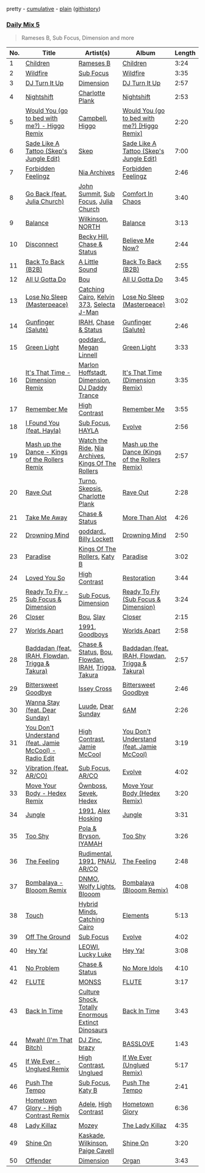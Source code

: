 pretty - [cumulative](/playlists/cumulative/Daily%20Mix%205.md) - [plain](/playlists/plain/37i9dQZF1E36TO0q54WsJv) ([githistory](https://github.githistory.xyz/vitokorn/spotify-playlist-archive/blob/master/playlists/plain/37i9dQZF1E36TO0q54WsJv))
### [Daily Mix 5](https://open.spotify.com/playlist/37i9dQZF1E36TO0q54WsJv)

> Rameses B, Sub Focus, Dimension and more

| No. | Title | Artist(s) | Album | Length |
|---|---|---|---|---|
| 1 | [Children](https://open.spotify.com/track/1K6gyNdEjiap8P5IBELG6t) | [Rameses B](https://open.spotify.com/artist/06EfEcjc0vdvI6VNL0soIO) | [Children](https://open.spotify.com/album/3VHyFwqhGMqx4BlQ3fmchL) | 3:24 |
| 2 | [Wildfire](https://open.spotify.com/track/0bqnisRuU2P52pXp3vXWol) | [Sub Focus](https://open.spotify.com/artist/0QaSiI5TLA4N7mcsdxShDO) | [Wildfire](https://open.spotify.com/album/5G64NG1cJVftgUuEk7ox0n) | 3:35 |
| 3 | [DJ Turn It Up](https://open.spotify.com/track/28r1xYNakXXwcQKIXu9Wjw) | [Dimension](https://open.spotify.com/artist/1QMgre3BHX161ZHtWMUu6S) | [DJ Turn It Up](https://open.spotify.com/album/1POsjSFSyqW21AEn71tdJn) | 2:57 |
| 4 | [Nightshift](https://open.spotify.com/track/4uTGJvLu4HWSgtqav9j6E1) | [Charlotte Plank](https://open.spotify.com/artist/4U5QErgn94wZGw1rJz01BO) | [Nightshift](https://open.spotify.com/album/4diS3O2zXWbIkVjYrzmOKZ) | 2:53 |
| 5 | [Would You (go to bed with me?) - Higgo Remix](https://open.spotify.com/track/3RCo1UUIco88aAqti0wAne) | [Campbell](https://open.spotify.com/artist/5udgXJYWwK7cchnPSKqEkK), [Higgo](https://open.spotify.com/artist/0f1qSxprIDtLaJfIaEJb64) | [Would You (go to bed with me?) [Higgo Remix]](https://open.spotify.com/album/45VgSS9Nr1mYSjX7JKsIo5) | 2:20 |
| 6 | [Sade Like A Tattoo (Skep's Jungle Edit)](https://open.spotify.com/track/3GWwwvdISFeT7Xjytc1NDc) | [Skep](https://open.spotify.com/artist/7o6UJPMmspayixDoQc3m17) | [Sade Like A Tattoo (Skep's Jungle Edit)](https://open.spotify.com/album/5egDuXDjQjt2vCTkAGLfD7) | 7:00 |
| 7 | [Forbidden Feelingz](https://open.spotify.com/track/0wrs5ucXutScEWOhdWdGBB) | [Nia Archives](https://open.spotify.com/artist/7BMR0fwtEvzGtK4rNGdoiQ) | [Forbidden Feelingz](https://open.spotify.com/album/5OoEG2axfMGY44nUNMayoW) | 2:46 |
| 8 | [Go Back (feat. Julia Church)](https://open.spotify.com/track/4CfcXnwLf2MUfnjCnqUMvj) | [John Summit](https://open.spotify.com/artist/7kNqXtgeIwFtelmRjWv205), [Sub Focus](https://open.spotify.com/artist/0QaSiI5TLA4N7mcsdxShDO), [Julia Church](https://open.spotify.com/artist/4dHGNdVhBxCJUyMk9dR727) | [Comfort In Chaos](https://open.spotify.com/album/2pHm3ZP2R3phzCYi7ilGN2) | 3:40 |
| 9 | [Balance](https://open.spotify.com/track/3yww2B1N7sKBo2ED9ucJ7u) | [Wilkinson](https://open.spotify.com/artist/6m8itYST9ADjBIYevXSb1r), [NORTH](https://open.spotify.com/artist/5VgqZF1Hh98txNLr04HUVc) | [Balance](https://open.spotify.com/album/5T7H2KzGqnumUVwiQyUC58) | 3:13 |
| 10 | [Disconnect](https://open.spotify.com/track/3VFaV7Mw0di4XFE84eHnrC) | [Becky Hill](https://open.spotify.com/artist/4EPJlUEBy49EX1wuFOvtjK), [Chase & Status](https://open.spotify.com/artist/3jNkaOXasoc7RsxdchvEVq) | [Believe Me Now?](https://open.spotify.com/album/70szmVYkj3Y8y1wh3bxkMR) | 2:44 |
| 11 | [Back To Back (B2B)](https://open.spotify.com/track/0Ax0rAJqWrwJ7Tyib3dvUb) | [A Little Sound](https://open.spotify.com/artist/1Jv2F8VFJsSr2XKte0vpbQ) | [Back To Back (B2B)](https://open.spotify.com/album/6bSMeMnzgxWncuRlL80p3s) | 2:55 |
| 12 | [All U Gotta Do](https://open.spotify.com/track/1Uk6kqbSTNFBqXACE4Vv6A) | [Bou](https://open.spotify.com/artist/35dxfY1wywqVRUEaVuMm13) | [All U Gotta Do](https://open.spotify.com/album/5eBnGbTjE9gIFh7IC01EEI) | 3:45 |
| 13 | [Lose No Sleep (Masterpeace)](https://open.spotify.com/track/5i4qgjqnx4R8LGCJwNHPOZ) | [Catching Cairo](https://open.spotify.com/artist/1MW1wqNtF2hNgsPfGDhrHB), [Kelvin 373](https://open.spotify.com/artist/2dfy5XzFykgcuyOaUhMlrD), [Selecta J-Man](https://open.spotify.com/artist/25UCJWhCAOcXmm7i4hLyNP) | [Lose No Sleep (Masterpeace)](https://open.spotify.com/album/5xh4F3zSVaCgX99hjytqjQ) | 3:02 |
| 14 | [Gunfinger (Salute)](https://open.spotify.com/track/30aEleGsSvwoORcXA4mKgT) | [IRAH](https://open.spotify.com/artist/17fY0VRyqRgmqI3dHlE1UU), [Chase & Status](https://open.spotify.com/artist/3jNkaOXasoc7RsxdchvEVq) | [Gunfinger (Salute)](https://open.spotify.com/album/1T0ZCkKD1tLyZ35AHnIL58) | 2:46 |
| 15 | [Green Light](https://open.spotify.com/track/2NCq4BaeSVszbGBc6NGWQJ) | [goddard.](https://open.spotify.com/artist/3yDDYheQFqfhKZXdjFQuuP), [Megan Linnell](https://open.spotify.com/artist/31HmXiJtyTOlEmh5rEl9xI) | [Green Light](https://open.spotify.com/album/0fWqSpPQBuPdRIkpzXFjBB) | 3:33 |
| 16 | [It's That Time - Dimension Remix](https://open.spotify.com/track/76x1mIsCz46excW50sehDt) | [Marlon Hoffstadt](https://open.spotify.com/artist/0HHa7ZJZxUQlg5l2mB0N0f), [Dimension](https://open.spotify.com/artist/1QMgre3BHX161ZHtWMUu6S), [DJ Daddy Trance](https://open.spotify.com/artist/4lBSzo2LS8asEzoePv6VLM) | [It's That Time (Dimension Remix)](https://open.spotify.com/album/1jf13J2HTGFllbhJH5Pozr) | 3:35 |
| 17 | [Remember Me](https://open.spotify.com/track/54ZdrhLCp7vtyg2rvNPZnS) | [High Contrast](https://open.spotify.com/artist/0bxHci3JIhhKA53n8rH3tT) | [Remember Me](https://open.spotify.com/album/4JYRqnPlTXpBKS2bfdnjp5) | 3:55 |
| 18 | [I Found You (feat. Hayla)](https://open.spotify.com/track/3okzjbfNE8uagng0tHfB02) | [Sub Focus](https://open.spotify.com/artist/0QaSiI5TLA4N7mcsdxShDO), [HAYLA](https://open.spotify.com/artist/4yX6mpMyBGf9UfvBB8JJrc) | [Evolve](https://open.spotify.com/album/6N2cAL092Va3dLV4wKWd6Y) | 2:56 |
| 19 | [Mash up the Dance - Kings of the Rollers Remix](https://open.spotify.com/track/3hHgU7QO5ev5R6FZVsPsJZ) | [Watch the Ride](https://open.spotify.com/artist/6nagLG9dZzeqtMQCYMO9RC), [Nia Archives](https://open.spotify.com/artist/7BMR0fwtEvzGtK4rNGdoiQ), [Kings Of The Rollers](https://open.spotify.com/artist/3OHnTiMsWYjSyj52aKmrBP) | [Mash up the Dance (Kings of the Rollers Remix)](https://open.spotify.com/album/6FS0y1f1pL45RPIWr6kYl0) | 2:57 |
| 20 | [Rave Out](https://open.spotify.com/track/0cIkdVvxT2lalJFH254lYA) | [Turno](https://open.spotify.com/artist/1TVDml0EOLsjUxBCFzqWes), [Skepsis](https://open.spotify.com/artist/6DnQYUjtYusK9QJts9HqSC), [Charlotte Plank](https://open.spotify.com/artist/4U5QErgn94wZGw1rJz01BO) | [Rave Out](https://open.spotify.com/album/7HOsS5h3J7ddLvcOfX9RGX) | 2:28 |
| 21 | [Take Me Away](https://open.spotify.com/track/1vwW3z9i9cKE310EMuMVFs) | [Chase & Status](https://open.spotify.com/artist/3jNkaOXasoc7RsxdchvEVq) | [More Than Alot](https://open.spotify.com/album/3ilT1S2FeNalS9JXwzlmx9) | 4:26 |
| 22 | [Drowning Mind](https://open.spotify.com/track/2FD8e8lJgul2phNSMlOHDM) | [goddard.](https://open.spotify.com/artist/3yDDYheQFqfhKZXdjFQuuP), [Billy Lockett](https://open.spotify.com/artist/2lKeiALM1T2TZrOiTYlLNA) | [Drowning Mind](https://open.spotify.com/album/6VOQfMjCoccGRvn5eP0gSw) | 2:50 |
| 23 | [Paradise](https://open.spotify.com/track/6EsnKHa5lVI409LXu3PkR6) | [Kings Of The Rollers](https://open.spotify.com/artist/3OHnTiMsWYjSyj52aKmrBP), [Katy B](https://open.spotify.com/artist/5EUdiv20t58GCS09VMKk7M) | [Paradise](https://open.spotify.com/album/42Yeib3dBZYZ8tWXqTOYAZ) | 3:02 |
| 24 | [Loved You So](https://open.spotify.com/track/0il3qBSNT8rzdMQBFasIGu) | [High Contrast](https://open.spotify.com/artist/0bxHci3JIhhKA53n8rH3tT) | [Restoration](https://open.spotify.com/album/6HBLhSEYIKMf46xqjo1zLo) | 3:44 |
| 25 | [Ready To Fly - Sub Focus & Dimension](https://open.spotify.com/track/0a2cA9H6KuOsoHLCnjl6YL) | [Sub Focus](https://open.spotify.com/artist/0QaSiI5TLA4N7mcsdxShDO), [Dimension](https://open.spotify.com/artist/1QMgre3BHX161ZHtWMUu6S) | [Ready To Fly (Sub Focus & Dimension)](https://open.spotify.com/album/0Gt9NV2s7pSvP7g2F1nXGc) | 3:24 |
| 26 | [Closer](https://open.spotify.com/track/0f97n6kmc8RYUwMyialr8y) | [Bou](https://open.spotify.com/artist/35dxfY1wywqVRUEaVuMm13), [Slay](https://open.spotify.com/artist/3mJPM3drRUdlDVXcc3tA0M) | [Closer](https://open.spotify.com/album/41CcjIZFfcWfv7clVItCLA) | 2:15 |
| 27 | [Worlds Apart](https://open.spotify.com/track/6M3D3YpYaLdEGWembNcEzj) | [1991](https://open.spotify.com/artist/2IP71LH7CbwddhsEXBI0fy), [Goodboys](https://open.spotify.com/artist/2nm38smINjms1LtczR0Cei) | [Worlds Apart](https://open.spotify.com/album/4bdgv0ijO9qBA2Ul4YhApJ) | 2:58 |
| 28 | [Baddadan (feat. IRAH, Flowdan, Trigga & Takura)](https://open.spotify.com/track/2ZWmmrWUgDBcPSLihBMvhg) | [Chase & Status](https://open.spotify.com/artist/3jNkaOXasoc7RsxdchvEVq), [Bou](https://open.spotify.com/artist/35dxfY1wywqVRUEaVuMm13), [Flowdan](https://open.spotify.com/artist/07CimrZi5vs9iEao47TNQ4), [IRAH](https://open.spotify.com/artist/17fY0VRyqRgmqI3dHlE1UU), [Trigga](https://open.spotify.com/artist/4LqFJ98PEA7gIrRtviMUmb), [Takura](https://open.spotify.com/artist/4n81jTX3LJ7zxNr6Ss8PkQ) | [Baddadan (feat. IRAH, Flowdan, Trigga & Takura)](https://open.spotify.com/album/2xV74PLdZg5gwA65xGF8cF) | 2:57 |
| 29 | [Bittersweet Goodbye](https://open.spotify.com/track/5RHIevCuoIZcY1AlnJ01fN) | [Issey Cross](https://open.spotify.com/artist/5QrV5Vr4KdsyKtifvD6X1U) | [Bittersweet Goodbye](https://open.spotify.com/album/2n81J4HlMoEImWaC6OLeZh) | 2:46 |
| 30 | [Wanna Stay (feat. Dear Sunday)](https://open.spotify.com/track/0fxPhCN2eRixZxxgzZzwiY) | [Luude](https://open.spotify.com/artist/20cmhoGvN0eyzhmsHJH1Mg), [Dear Sunday](https://open.spotify.com/artist/05GArk2WAfXphqEqjwVAN1) | [6AM](https://open.spotify.com/album/4xI6l2LtSRt7yslMslT0wz) | 2:26 |
| 31 | [You Don't Understand (feat. Jamie McCool) - Radio Edit](https://open.spotify.com/track/6qAHDU8cIqz7XJcQCwNATF) | [High Contrast](https://open.spotify.com/artist/0bxHci3JIhhKA53n8rH3tT), [Jamie McCool](https://open.spotify.com/artist/5QLHxIflbfcyiniywmSNiP) | [You Don't Understand (feat. Jamie McCool)](https://open.spotify.com/album/30kl6S0o6gqDebDB7r5hNI) | 3:19 |
| 32 | [Vibration (feat. AR/CO)](https://open.spotify.com/track/75xoQG7rwVC2xNGZOfg2mh) | [Sub Focus](https://open.spotify.com/artist/0QaSiI5TLA4N7mcsdxShDO), [AR/CO](https://open.spotify.com/artist/7mGI9Sd66FqHjIkwzkgbG7) | [Evolve](https://open.spotify.com/album/6N2cAL092Va3dLV4wKWd6Y) | 4:02 |
| 33 | [Move Your Body - Hedex Remix](https://open.spotify.com/track/6FgthnS6GYgLuELf7uRdDz) | [Öwnboss](https://open.spotify.com/artist/37czgDRfGMvgRiUKHvnnhj), [Sevek](https://open.spotify.com/artist/0aOIluXr131XqrXFwFCFGT), [Hedex](https://open.spotify.com/artist/22I9QWygJ2IfxR855VsA3t) | [Move Your Body (Hedex Remix)](https://open.spotify.com/album/09nJrAnPgQU8dLEBj1o1lo) | 3:20 |
| 34 | [Jungle](https://open.spotify.com/track/0yVNtNWZshsOXu0GLWp07P) | [1991](https://open.spotify.com/artist/2IP71LH7CbwddhsEXBI0fy), [Alex Hosking](https://open.spotify.com/artist/5YCU9eHY4IYTyNa8XRFuw9) | [Jungle](https://open.spotify.com/album/4eZtcLOUFdM3ScPCGERBvx) | 3:31 |
| 35 | [Too Shy](https://open.spotify.com/track/0rA0pNjUoFrnVfrRdl6eQN) | [Pola & Bryson](https://open.spotify.com/artist/79PzyYqAyunWsVH4tY4vpr), [IYAMAH](https://open.spotify.com/artist/3kf01riKEcjHq6eiATvWT1) | [Too Shy](https://open.spotify.com/album/1DnTFNdYDFboAGqs9T9BEs) | 3:26 |
| 36 | [The Feeling](https://open.spotify.com/track/2XwfwHvM8iqvWL5bZWbo86) | [Rudimental](https://open.spotify.com/artist/4WN5naL3ofxrVBgFpguzKo), [1991](https://open.spotify.com/artist/2IP71LH7CbwddhsEXBI0fy), [PNAU](https://open.spotify.com/artist/6n28c9qs9hNGriNa72b26u), [AR/CO](https://open.spotify.com/artist/7mGI9Sd66FqHjIkwzkgbG7) | [The Feeling](https://open.spotify.com/album/3cPlIoKj0mGfn4gOJGf1Ms) | 2:48 |
| 37 | [Bombalaya - Blooom Remix](https://open.spotify.com/track/5utINKwnXh1drV2vI9cnze) | [DNMO](https://open.spotify.com/artist/3cMInYqk6yzf37zo8iznoz), [Wolfy Lights](https://open.spotify.com/artist/1VzKsrHWSH4Ij7dTWfPe7z), [Blooom](https://open.spotify.com/artist/3Xtaqhj8MygkfndSArQOOS) | [Bombalaya (Blooom Remix)](https://open.spotify.com/album/0Pn7tCMEM2cJINrr1gSTbE) | 4:08 |
| 38 | [Touch](https://open.spotify.com/track/2jtlU6H5C9WFB0x72f6YGo) | [Hybrid Minds](https://open.spotify.com/artist/05lF0DUkLJqiW5o70SScyR), [Catching Cairo](https://open.spotify.com/artist/1MW1wqNtF2hNgsPfGDhrHB) | [Elements](https://open.spotify.com/album/10F2GXUHZjSzWpOcX0aoNR) | 5:13 |
| 39 | [Off The Ground](https://open.spotify.com/track/3MbCPBMZzFMPa1vMCIcgwS) | [Sub Focus](https://open.spotify.com/artist/0QaSiI5TLA4N7mcsdxShDO) | [Evolve](https://open.spotify.com/album/6N2cAL092Va3dLV4wKWd6Y) | 4:02 |
| 40 | [Hey Ya!](https://open.spotify.com/track/4nOA58XLjVbRG9bHfbgyms) | [LEOWI](https://open.spotify.com/artist/1qoalO0xHFgZRn4JhRuq7Y), [Lucky Luke](https://open.spotify.com/artist/5ee4yhrWOxaxvL77BoVpVR) | [Hey Ya!](https://open.spotify.com/album/1rDKlcy1wwTcEOJqsrv0bV) | 3:08 |
| 41 | [No Problem](https://open.spotify.com/track/5k3jdIh7BpJaV1DntDQoSD) | [Chase & Status](https://open.spotify.com/artist/3jNkaOXasoc7RsxdchvEVq) | [No More Idols](https://open.spotify.com/album/245j9BaZFuEso2vfLRVnQr) | 4:10 |
| 42 | [FLUTE](https://open.spotify.com/track/6D1v5PAr6RKuJ8VuaS5aIO) | [MONSS](https://open.spotify.com/artist/54cUSKoWHHsLuuX2JuCAKz) | [FLUTE](https://open.spotify.com/album/5wd6GqCH0LfjgoklXABWxF) | 3:17 |
| 43 | [Back In Time](https://open.spotify.com/track/4oIHgZiLmNKEhOUrdx1b4K) | [Culture Shock](https://open.spotify.com/artist/6lp2VnIRXXpC9Wz7hSX6RE), [Totally Enormous Extinct Dinosaurs](https://open.spotify.com/artist/0g3NiCRhEv7M4SEDMrpItN) | [Back In Time](https://open.spotify.com/album/5hufQOkvk97x1ZfeNUsIKl) | 3:43 |
| 44 | [Mwah! (I'm That Bitch)](https://open.spotify.com/track/3ytIYhKEtUS4qR9VQD8wvU) | [DJ Zinc](https://open.spotify.com/artist/1cwlYsgHBYvLzT4C24AliQ), [brazy](https://open.spotify.com/artist/5qdXUxsjbP0UAig0CtqO5b) | [BASSLOVE](https://open.spotify.com/album/2nq6v5mE689VFGCYbOWp0T) | 1:43 |
| 45 | [If We Ever - Unglued Remix](https://open.spotify.com/track/2QUVsQu7ESIXqOuLTE4r0A) | [High Contrast](https://open.spotify.com/artist/0bxHci3JIhhKA53n8rH3tT), [Unglued](https://open.spotify.com/artist/3AXcevvp1Kd1KEyHiUEsrC) | [If We Ever (Unglued Remix)](https://open.spotify.com/album/13J0NliLgLLxuABqrbDjoK) | 5:17 |
| 46 | [Push The Tempo](https://open.spotify.com/track/2dkUsfpsB0c394cmFe18Ih) | [Sub Focus](https://open.spotify.com/artist/0QaSiI5TLA4N7mcsdxShDO), [Katy B](https://open.spotify.com/artist/5EUdiv20t58GCS09VMKk7M) | [Push The Tempo](https://open.spotify.com/album/0XfYZGlEQ7KNK8Pcuqh9AN) | 2:41 |
| 47 | [Hometown Glory - High Contrast Remix](https://open.spotify.com/track/5L3o8IfmlLhxGcSnXQIHcz) | [Adele](https://open.spotify.com/artist/4dpARuHxo51G3z768sgnrY), [High Contrast](https://open.spotify.com/artist/0bxHci3JIhhKA53n8rH3tT) | [Hometown Glory](https://open.spotify.com/album/1BooHlsI6JWUssl89UaqfF) | 6:36 |
| 48 | [Lady Killaz](https://open.spotify.com/track/7yGVdewc0VRmAMdKH0HwEL) | [Mozey](https://open.spotify.com/artist/1h8wkWuZQKyDiwbLogtoL0) | [The Lady Killaz](https://open.spotify.com/album/5kyjp1q7UFxYEKlgMSUyH9) | 4:35 |
| 49 | [Shine On](https://open.spotify.com/track/1dzT7QlKDdGiF4PMreS2Yc) | [Kaskade](https://open.spotify.com/artist/6TQj5BFPooTa08A7pk8AQ1), [Wilkinson](https://open.spotify.com/artist/6m8itYST9ADjBIYevXSb1r), [Paige Cavell](https://open.spotify.com/artist/6K3xqGQiS7BLYG6llkAF24) | [Shine On](https://open.spotify.com/album/0ImmtD5MLhEp3ezeakxw6B) | 3:20 |
| 50 | [Offender](https://open.spotify.com/track/5aUXOZP5xQquhXMJLtcwKI) | [Dimension](https://open.spotify.com/artist/1QMgre3BHX161ZHtWMUu6S) | [Organ](https://open.spotify.com/album/5iBrKvwaAYaNph01X36NYA) | 3:43 |
